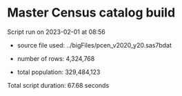 # Master Census catalog build
Script run on 2023-02-01 at 08:56

- source file used: ../bigFiles/pcen_v2020_y20.sas7bdat

- number of rows: 4,324,768

- total population: 329,484,123


Total script duration: 67.68 seconds
